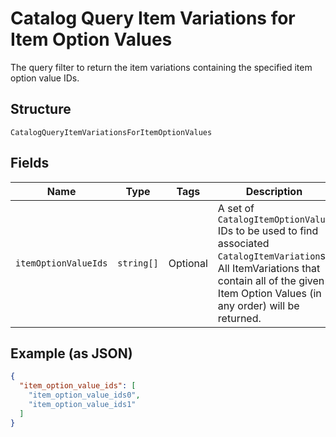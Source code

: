 
# Catalog Query Item Variations for Item Option Values

The query filter to return the item variations containing the specified item option value IDs.

## Structure

`CatalogQueryItemVariationsForItemOptionValues`

## Fields

| Name | Type | Tags | Description |
|  --- | --- | --- | --- |
| `itemOptionValueIds` | `string[]` | Optional | A set of `CatalogItemOptionValue` IDs to be used to find associated<br>`CatalogItemVariation`s. All ItemVariations that contain all of the given<br>Item Option Values (in any order) will be returned. |

## Example (as JSON)

```json
{
  "item_option_value_ids": [
    "item_option_value_ids0",
    "item_option_value_ids1"
  ]
}
```

